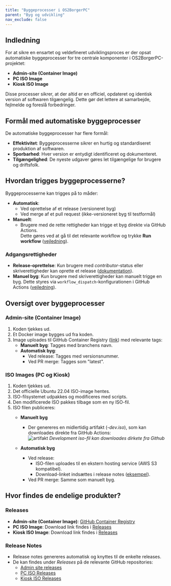 ```yaml
---
title: "Byggeprocesser i OS2BorgerPC"
parent: "Byg og udvikling"
nav_exclude: false
---
```


## Indledning
For at sikre en ensartet og veldefineret udviklingsproces er der opsat automatiske byggeprocesser for tre centrale komponenter i OS2BorgerPC-projektet:
- **Admin-site (Container Image)**
- **PC ISO Image**
- **Kiosk ISO Image**

Disse processer sikrer, at der altid er en officiel, opdateret og identisk version af softwaren tilgængelig. Dette gør det lettere at samarbejde, fejlmelde og foreslå forbedringer.

## Formål med automatiske byggeprocesser
De automatiske byggeprocesser har flere formål:
- **Effektivitet**: Byggeprocesserne sikrer en hurtig og standardiseret produktion af softwaren.
- **Sporbarhed**: Hver version er entydigt identificeret og dokumenteret.
- **Tilgængelighed**: De nyeste udgaver gøres let tilgængelige for brugere og driftsfolk.

## Hvordan trigges byggeprocesserne?
Byggeprocesserne kan trigges på to måder:
- **Automatisk**:
  - Ved oprettelse af et release (versioneret byg)
  - Ved merge af et pull request (ikke-versioneret byg til testformål)
- **Manuelt**:
  - Brugere med de rette rettigheder kan trigge et byg direkte via GitHub Actions.\
  Dette gøres ved at gå til det relevante workflow og trykke **Run workflow** ([vejledning](https://docs.github.com/en/actions/managing-workflow-runs-and-deployments/managing-workflow-runs/manually-running-a-workflow#running-a-workflow)).

### Adgangsrettigheder
- **Release-oprettelse**: Kun brugere med *contributor*-status eller skriverettigheder kan oprette et release ([dokumentation](https://docs.github.com/en/repositories/releasing-projects-on-github/managing-releases-in-a-repository)).
- **Manuel byg**: Kun brugere med skriverettigheder kan manuelt trigge en byg. Dette styres via `workflow_dispatch`-konfigurationen i GitHub Actions ([vejledning](https://docs.github.com/en/actions/managing-workflow-runs-and-deployments/managing-workflow-runs/manually-running-a-workflow#configuring-a-workflow-to-run-manually)).

## Oversigt over byggeprocesser

### **Admin-site (Container Image)**
1. Koden tjekkes ud.
2. Et Docker image bygges ud fra koden.
3. Image uploades til GitHub Container Registry ([link](https://github.com/OS2borgerPC/os2borgerpc-admin-site/pkgs/container/os2borgerpc-admin-site)) med relevante tags:
   - **Manuelt byg**: Tagges med branchens navn.
   - **Automatisk byg**:
     - Ved release: Tagges med versionsnummer.
     - Ved PR merge: Tagges som "latest".

### **ISO Images (PC og Kiosk)**
1. Koden tjekkes ud.
2. Det officielle Ubuntu 22.04 ISO-image hentes.
3. ISO-filsystemet udpakkes og modificeres med scripts.
4. Den modificerede ISO pakkes tilbage som en ny ISO-fil.
5. ISO filen publiceres:
   - **Manuelt byg**
     - Der genereres en midlertidig artifakt (*-dev.iso*), som kan downloades direkte fra GitHub Actions:\
       ![artifakt](https://github.com/user-attachments/assets/d4ac338a-b3c1-4118-81cc-01c6f6641553)
       *Development iso-fil kan downloades dirkete fra Github*

   - **Automatisk byg**
     - Ved release:
       - ISO-filen uploades til en ekstern hosting service (AWS S3 kompatibel).
       - Download-linket indsættes i release notes ([eksempel](https://github.com/OS2borgerPC/os2borgerpc-image/releases)).
     - Ved PR merge: Samme som manuelt byg.

## Hvor findes de endelige produkter?

### Releases
- **Admin-site (Container Image)**: [GitHub Container Registry](https://github.com/OS2borgerPC/os2borgerpc-admin-site/pkgs/container/os2borgerpc-admin-site)
- **PC ISO Image**: Download link findes i [Releases](https://github.com/OS2borgerPC/os2borgerpc-image/releases)
- **Kiosk ISO Image**: Download link findes i [Releases](https://github.com/OS2borgerPC/os2borgerpc-kiosk-image/releases)

### Release Notes
- Release notes genereres automatisk og knyttes til de enkelte releases.
- De kan findes under *Releases* på de relevante GitHub repositories:
  - [Admin site releases](https://github.com/OS2borgerPC/os2borgerpc-admin-site/releases)
  - [PC ISO Releases](https://github.com/OS2borgerPC/os2borgerpc-image/releases)
  - [Kiosk ISO Releases](https://github.com/OS2borgerPC/os2borgerpc-kiosk-image/releases)
